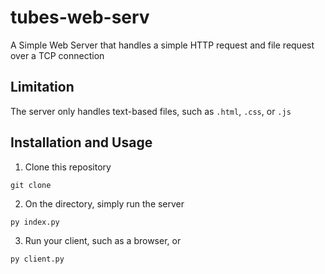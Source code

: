 # tubes-web-serv
A Simple Web Server that handles a simple HTTP request and
file request over a TCP connection

## Limitation
The server only handles text-based files, such as `.html`, `.css`, or `.js`

## Installation and Usage
1. Clone this repository <br>
```
git clone 
```
2. On the directory, simply run the server <br>
```
py index.py
```
3. Run your client, such as a browser, or <br>
```
py client.py
```



